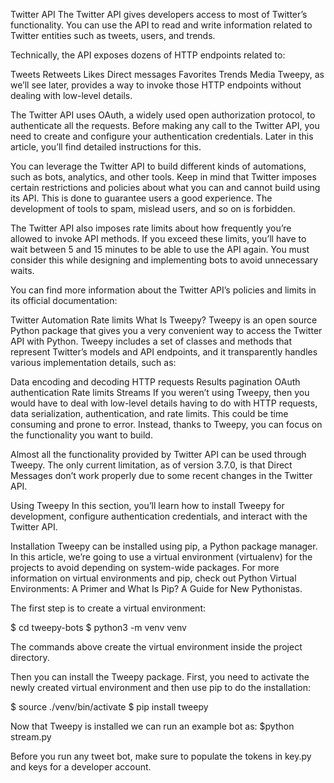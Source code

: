 Twitter API
The Twitter API gives developers access to most of Twitter’s functionality. You can use the API to read and write information related to Twitter entities such as tweets, users, and trends.

Technically, the API exposes dozens of HTTP endpoints related to:

Tweets
Retweets
Likes
Direct messages
Favorites
Trends
Media
Tweepy, as we’ll see later, provides a way to invoke those HTTP endpoints without dealing with low-level details.

The Twitter API uses OAuth, a widely used open authorization protocol, to authenticate all the requests. Before making any call to the Twitter API, you need to create and configure your authentication credentials. Later in this article, you’ll find detailed instructions for this.

You can leverage the Twitter API to build different kinds of automations, such as bots, analytics, and other tools. Keep in mind that Twitter imposes certain restrictions and policies about what you can and cannot build using its API. This is done to guarantee users a good experience. The development of tools to spam, mislead users, and so on is forbidden.

The Twitter API also imposes rate limits about how frequently you’re allowed to invoke API methods. If you exceed these limits, you’ll have to wait between 5 and 15 minutes to be able to use the API again. You must consider this while designing and implementing bots to avoid unnecessary waits.

You can find more information about the Twitter API’s policies and limits in its official documentation:

Twitter Automation
Rate limits
What Is Tweepy?
Tweepy is an open source Python package that gives you a very convenient way to access the Twitter API with Python. Tweepy includes a set of classes and methods that represent Twitter’s models and API endpoints, and it transparently handles various implementation details, such as:

Data encoding and decoding
HTTP requests
Results pagination
OAuth authentication
Rate limits
Streams
If you weren’t using Tweepy, then you would have to deal with low-level details having to do with HTTP requests, data serialization, authentication, and rate limits. This could be time consuming and prone to error. Instead, thanks to Tweepy, you can focus on the functionality you want to build.

Almost all the functionality provided by Twitter API can be used through Tweepy. The only current limitation, as of version 3.7.0, is that Direct Messages don’t work properly due to some recent changes in the Twitter API.

Using Tweepy
In this section, you’ll learn how to install Tweepy for development, configure authentication credentials, and interact with the Twitter API.

Installation
Tweepy can be installed using pip, a Python package manager. In this article, we’re going to use a virtual environment (virtualenv) for the projects to avoid depending on system-wide packages. For more information on virtual environments and pip, check out Python Virtual Environments: A Primer and What Is Pip? A Guide for New Pythonistas.

The first step is to create a virtual environment:

$ cd tweepy-bots
$ python3 -m venv venv

The commands above create the virtual environment inside the project directory.

Then you can install the Tweepy package. First, you need to activate the newly created virtual environment and then use pip to do the installation:

$ source ./venv/bin/activate
$ pip install tweepy

Now that Tweepy is installed we can run an example bot as:
$python stream.py

Before you run any tweet bot, make sure to populate the tokens in key.py and keys for a developer account.
